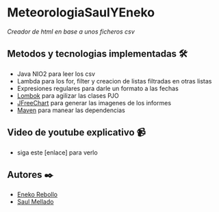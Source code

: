 # MeteorologiaSaulYEneko
_Creador de html en base a unos ficheros csv_

## Metodos y tecnologias implementadas 🛠️

* Java NIO2 para leer los csv
* Lambda para los for, filter y creacion de listas filtradas en otras listas
* Expresiones regulares para darle un formato a las fechas
* [Lombok](https://projectlombok.org/) para agilizar las clases PJO
* [JFreeChart](https://www.jfree.org/jfreechart/) para generar las imagenes de los informes
* [Maven](https://maven.apache.org/) para manear las dependencias

## Video de youtube explicativo 📹

* siga este [enlace] para verlo

## Autores ✒️

* [Eneko Rebollo](github.com/enekor)
* [Saul Mellado](github.com/saulmella12)
